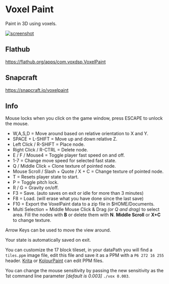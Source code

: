 # Voxel Paint
Paint in 3D using voxels.

[![screenshot](https://dashboard.snapcraft.io/site_media/appmedia/2023/07/Screenshot_2023-07-07_01-56-44_oXveCB3.png)](https://www.youtube.com/watch?v=op3-aAQyGIA)

## Flathub
https://flathub.org/apps/com.voxdsp.VoxelPaint

## Snapcraft
https://snapcraft.io/voxelpaint

## Info
Mouse locks when you click on the game window, press ESCAPE to unlock the mouse.

* W,A,S,D = Move around based on relative orientation to X and Y.
* SPACE + L-SHIFT = Move up and down relative Z.
* Left Click / R-SHIFT = Place node.
* Right Click / R-CTRL = Delete node.
* E / F / Mouse4 = Toggle player fast speed on and off.
* 1-7 = Change move speed for selected fast state.
* Q / Middle Click = Clone texture of pointed node.
* Mouse Scroll / Slash + Quote / X + C = Change texture of pointed node.
* T = Resets player state to start.
* P = Toggle pitch lock.
* R / G = Gravity on/off.
* F3 = Save. (auto saves on exit or idle for more than 3 minutes)
* F8 = Load. (will erase what you have done since the last save)
* F10 = Export the VoxelPaint data to a zip file in $HOME/Documents.
* Multi Selection = Middle Mouse Click & Drag *(or Q and drag)* to select area. Fill the nodes with **B** or delete them with **N**. **Middle Scroll** or **X+C** to change texture.

Arrow Keys can be used to move the view around.

Your state is automatically saved on exit.

You can customize the 17 block tileset, in your dataPath you will find a `tiles.ppm` image file, edit this file and save it as a PPM with a `P6 272 16 255` header. [Krita](https://krita.org) or [KolourPaint](https://apps.kde.org/en-gb/kolourpaint/) can edit PPM files.

You can change the mouse sensitivity by passing the new sensitivity as the 1st command line parameter *[default is 0.003]* `./vox 0.003`.
